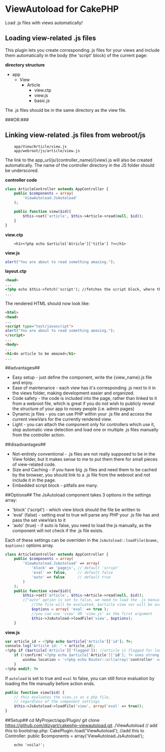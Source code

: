ViewAutoload for CakePHP
========================

Load .js files with views automatically!

## Loading view-related .js files ##
This plugin lets you create corresponding .js files for your views and include 
them automatically in the body (the 'script' block) of the current page:

**directory structure**
* app
    * View
        * Article
            * view.ctp
            * view.js
            * basic.js

The .js files should be in the same directory as the view file.

###OR:###

## Linking view-related .js files from webroot/js ##

        app/View/Article/view.js
        app/webroot/js/article/view.js

The link to the app_url/js/{controller_name}/{view}.js will also be created automatically.
The name of the controller directory in the JS folder should be underscored.

**controller code**

```php
class ArticleController extends AppController {
    public $components = array(
        'ViewAutoload.JsAutoload'
    );

    public function view($id){
        $this->set('article', $this->Article->read(null, $id));
    }
}
```

**view.ctp**

        <h1><?php echo $article['Atricle']['title'] ?></h1>

**view.js**
```js
alert("You are about to read something amazing.");
```

**layout.ctp**
```html
<head>
...
<?php echo $this->fetch('script'); //fetches the script block, where the view.js is included ?>
...
```

The rendered HTML should now look like:

```html
<html>
<head>
...
<script type="text/javascript">
alert("You are about to read something amazing.");
</script>
...
<body>
...
<h1>An article to be amazed</h1>
...
```

##advantages##

* Easy setup - just define the component, write the {view_name}.js file and enjoy.
* Ease of maintenance - each view has it's corresponding .js next to it in the views folder, making development easier and organized.
* Code safety - the code is included into the page, rather than linked to it from a webroot file, which is great if you do not wish to publicly reveal the structure of your app to nosey people (i.e. admin pages)
* Dynamic js files - you can use PHP within your .js file and access the current viewVars for the currently rendered view.
* Light - you can attach the component only for controllers which use it, stop automatic view detection and load one or multiple .js files manually from the controller action.

##disadvantages##

* Not-entirely conventional - .js files are not really supposed to be in the View folder, but it makes sense to me to put them there for small pieces of view-related code.
* Size and Caching - if you have big .js files and need them to be cached by the browser, you should link to a .js file from the webroot and not include it in the page.
* Embedded script block - pitfalls are many.

##Options##
The JsAutoload component takes 3 options in the settings array:
* 'block' ('script') - which view block should the file be written to
* 'eval' (false) - setting eval to true will parse any PHP your .js file has and pass the set viewVars to it
* 'auto' (true) - if auto is false, you need to load the js manually, as the component will not check if the .js file exists.

Each of these settings can be overriden in the `JsAutoload::loadFile($name, $options)` options array.

```php
class ArticleController extends AppController {
    public $components = array(
        'ViewAutoload.JsAutoload' => array(
            'block' => 'pagejs', // default 'script'
            'eval' => false,     // default false
            'auto' => false      // default true
        )
    );
    public function view($id){
        $this->set('article', $this->Article->read(null, $id));
        //"auto" option is set to false, we need to load the .js manually:
            //the file will be evaluated, $article view var will be available
            $options = array( 'eval' => true );
            //you can use 'view' OR 'view.js' as the first argument
            $this->JsAutoload->loadFile('view', $options);
    }
```

**view.js**

```php
var article_id = <?php echo $article['Article']['id']; ?>;
console.log('Article id: ' + article_id);
<?php if ($article['Article']['flagged']): //article is flagged for language ?>
    if (!confirm('<?php echo $article['Article']['id']; ?> uses strong language. Do you wish to continue?')){
        window.location = '<?php echo Router::url(array('controller' => 'articles'));?>';
    }
<?php endif; ?>
```

If `autoload` is set to true and `eval` to false, you can still force evaluation by loading the file
manually before action ends.

```php
public function view($id) {
    // this evaluates the view.js as a php file, 
    // regardless of the component settings
    $this->JsAutoload->loadFile('view', array('eval' => true));
}
```

##Setup##
        cd MyProject/app/Plugin/
        git clone https://github.com/dizyart/cakephp-viewautoload.git ./ViewAutoload
        // add this to bootstrap.php:
        CakePlugin::load('ViewAutoload');
        //add this to Controller:
        public $components = array('ViewAutoload.JsAutoload');
        
        echo 'voila!';